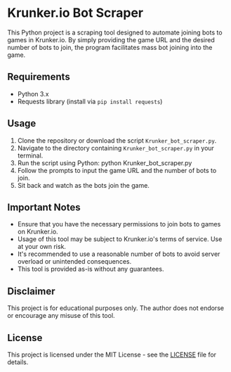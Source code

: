 # Krunker.io Bot Scraper

This Python project is a scraping tool designed to automate joining bots to games in Krunker.io. By simply providing the game URL and the desired number of bots to join, the program facilitates mass bot joining into the game.

## Requirements
- Python 3.x
- Requests library (install via `pip install requests`)

## Usage
1. Clone the repository or download the script `Krunker_bot_scraper.py`.
2. Navigate to the directory containing `Krunker_bot_scraper.py` in your terminal.
3. Run the script using Python:
 python Krunker_bot_scraper.py
4. Follow the prompts to input the game URL and the number of bots to join.
5. Sit back and watch as the bots join the game.

## Important Notes
- Ensure that you have the necessary permissions to join bots to games on Krunker.io.
- Usage of this tool may be subject to Krunker.io's terms of service. Use at your own risk.
- It's recommended to use a reasonable number of bots to avoid server overload or unintended consequences.
- This tool is provided as-is without any guarantees. 

## Disclaimer
This project is for educational purposes only. The author does not endorse or encourage any misuse of this tool.

## License
This project is licensed under the MIT License - see the [LICENSE](LICENSE) file for details.
